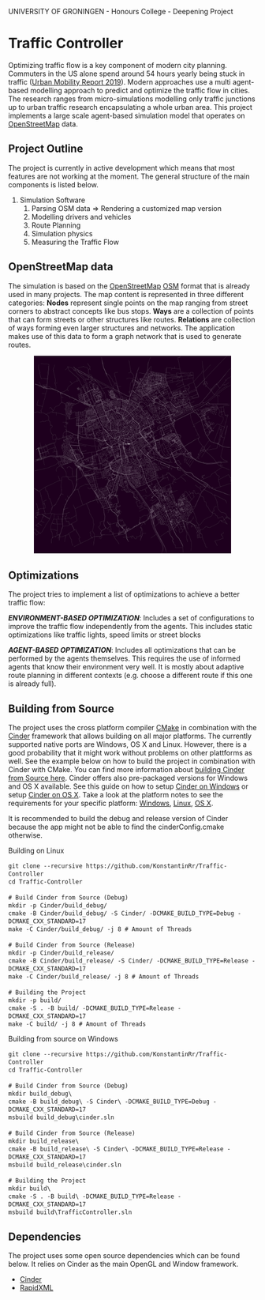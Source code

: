UNIVERSITY OF GRONINGEN - Honours College - Deepening Project

# Traffic Controller
Optimizing traffic flow is a key component of modern city planning. Commuters in the US alone spend around 54 hours yearly being stuck in traffic ([Urban Mobility Report 2019](https://static.tti.tamu.edu/tti.tamu.edu/documents/mobility-report-2019.pdf)). Modern approaches use a multi agent-based modelling approach to predict and optimize the traffic flow in cities. The research ranges from micro-simulations modelling only traffic junctions up to urban traffic research encapsulating a whole urban area. This project implements a large scale agent-based simulation model that operates on [OpenStreetMap](https://www.openstreetmap.org) data.

## Project Outline
The project is currently in active development which means that most features are not working at the moment. The general structure of the main components is listed below.

1. Simulation Software
   1. Parsing OSM data => Rendering a customized map version
   3. Modelling drivers and vehicles
   4. Route Planning
   5. Simulation physics
   6. Measuring the Traffic Flow

## OpenStreetMap data
The simulation is based on the [OpenStreetMap](https://www.openstreetmap.org) [OSM](https://wiki.openstreetmap.org/wiki/OSM_XML) format that is already used in many projects. The map content is represented in three different categories: **Nodes** represent single points on the map ranging from street corners to abstract concepts like bus stops. **Ways** are a collection of points that can form streets or other structures like routes. **Relations** are collection of ways forming even larger structures and networks. The application makes use of this data to form a graph network that is used to generate routes.

<p align="center">
  <img src="example/data.png" width="400">
</p>

## Optimizations
The project tries to implement a list of optimizations to achieve a better traffic flow:

***ENVIRONMENT-BASED OPTIMIZATION***: Includes a set of configurations to improve the traffic flow independently from the agents. This includes static optimizations like traffic lights, speed limits or street blocks

***AGENT-BASED OPTIMIZATION***: Includes all optimizations that can be performed by the agents themselves. This requires the use of informed agents that know their environment very well. It is mostly about adaptive route planning in different contexts (e.g. choose a different route if this one is already full).

## Building from Source
The project uses the cross platform compiler [CMake](https://cmake.org/) in combination with the [Cinder](https://libcinder.org/docs/index.html) framework that allows building on all major platforms. The currently supported native ports are Windows, OS X and Linux. However, there is a good probability that it might work without problems on other plattforms as well. See the example below on how to build the project in combination with Cinder with CMake. You can find more information about [building Cinder from Source here](https://www.libcinder.org/docs/guides/cmake/cmake.html). Cinder offers also pre-packaged versions for Windows and OS X available. See this guide on how to setup [Cinder on Windows](https://www.libcinder.org/docs/guides/windows-setup/index.html) or setup [Cinder on OS X](https://www.libcinder.org/docs/guides/mac-setup/index.html). Take a look at the platform notes to see the requirements for your specific platform: [Windows](https://www.libcinder.org/docs/guides/windows-notes/index.html), [Linux](https://www.libcinder.org/docs/guides/linux-notes/index.html), [OS X](https://www.libcinder.org/docs/guides/osx-notes/index.html).

It is recommended to build the debug and release version of Cinder because the app might not be able to find the cinderConfig.cmake otherwise. 

Building on Linux
```
git clone --recursive https://github.com/KonstantinRr/Traffic-Controller
cd Traffic-Controller

# Build Cinder from Source (Debug)
mkdir -p Cinder/build_debug/
cmake -B Cinder/build_debug/ -S Cinder/ -DCMAKE_BUILD_TYPE=Debug -DCMAKE_CXX_STANDARD=17
make -C Cinder/build_debug/ -j 8 # Amount of Threads

# Build Cinder from Source (Release)
mkdir -p Cinder/build_release/
cmake -B Cinder/build_release/ -S Cinder/ -DCMAKE_BUILD_TYPE=Release -DCMAKE_CXX_STANDARD=17
make -C Cinder/build_release/ -j 8 # Amount of Threads

# Building the Project
mkdir -p build/
cmake -S . -B build/ -DCMAKE_BUILD_TYPE=Release -DCMAKE_CXX_STANDARD=17
make -C build/ -j 8 # Amount of Threads
```

Building from source on Windows
```
git clone --recursive https://github.com/KonstantinRr/Traffic-Controller
cd Traffic-Controller

# Build Cinder from Source (Debug)
mkdir build_debug\
cmake -B build_debug\ -S Cinder\ -DCMAKE_BUILD_TYPE=Debug -DCMAKE_CXX_STANDARD=17
msbuild build_debug\cinder.sln

# Build Cinder from Source (Release)
mkdir build_release\
cmake -B build_release\ -S Cinder\ -DCMAKE_BUILD_TYPE=Release -DCMAKE_CXX_STANDARD=17
msbuild build_release\cinder.sln

# Building the Project
mkdir build\
cmake -S . -B build\ -DCMAKE_BUILD_TYPE=Release -DCMAKE_CXX_STANDARD=17
msbuild build\TrafficController.sln
```

## Dependencies
The project uses some open source dependencies which can be found below. It relies on Cinder as the main OpenGL and Window framework.

- [Cinder](https://libcinder.org/docs/index.html)
- [RapidXML](http://rapidxml.sourceforge.net/)
